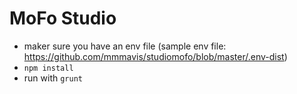 MoFo Studio
==========

- maker sure you have an env file (sample env file: https://github.com/mmmavis/studiomofo/blob/master/.env-dist)
- `npm install`
- run with `grunt`
